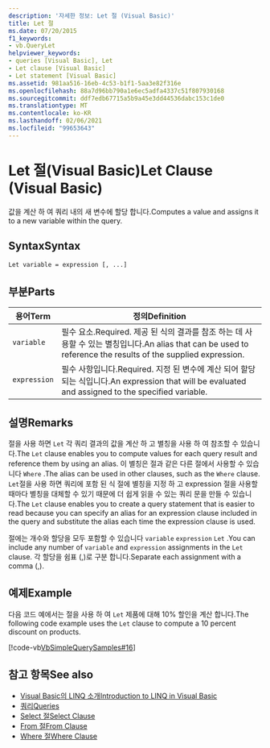 ```yaml
---
description: '자세한 정보: Let 절 (Visual Basic)'
title: Let 절
ms.date: 07/20/2015
f1_keywords:
- vb.QueryLet
helpviewer_keywords:
- queries [Visual Basic], Let
- Let clause [Visual Basic]
- Let statement [Visual Basic]
ms.assetid: 981aa516-16eb-4c53-b1f1-5aa3e82f316e
ms.openlocfilehash: 88a7d96bb790a1e6ec5adfa4337c51f807930168
ms.sourcegitcommit: ddf7edb67715a5b9a45e3dd44536dabc153c1de0
ms.translationtype: MT
ms.contentlocale: ko-KR
ms.lasthandoff: 02/06/2021
ms.locfileid: "99653643"
---
```

# <a name="let-clause-visual-basic"></a><span data-ttu-id="a9159-103">Let 절(Visual Basic)</span><span class="sxs-lookup"><span data-stu-id="a9159-103">Let Clause (Visual Basic)</span></span>

<span data-ttu-id="a9159-104">값을 계산 하 여 쿼리 내의 새 변수에 할당 합니다.</span><span class="sxs-lookup"><span data-stu-id="a9159-104">Computes a value and assigns it to a new variable within the query.</span></span>  
  
## <a name="syntax"></a><span data-ttu-id="a9159-105">Syntax</span><span class="sxs-lookup"><span data-stu-id="a9159-105">Syntax</span></span>  
  
```vb  
Let variable = expression [, ...]  
```  
  
## <a name="parts"></a><span data-ttu-id="a9159-106">부분</span><span class="sxs-lookup"><span data-stu-id="a9159-106">Parts</span></span>  
  
|<span data-ttu-id="a9159-107">용어</span><span class="sxs-lookup"><span data-stu-id="a9159-107">Term</span></span>|<span data-ttu-id="a9159-108">정의</span><span class="sxs-lookup"><span data-stu-id="a9159-108">Definition</span></span>|  
|---|---|  
|`variable`|<span data-ttu-id="a9159-109">필수 요소.</span><span class="sxs-lookup"><span data-stu-id="a9159-109">Required.</span></span> <span data-ttu-id="a9159-110">제공 된 식의 결과를 참조 하는 데 사용할 수 있는 별칭입니다.</span><span class="sxs-lookup"><span data-stu-id="a9159-110">An alias that can be used to reference the results of the supplied expression.</span></span>|  
|`expression`|<span data-ttu-id="a9159-111">필수 사항입니다.</span><span class="sxs-lookup"><span data-stu-id="a9159-111">Required.</span></span> <span data-ttu-id="a9159-112">지정 된 변수에 계산 되어 할당 되는 식입니다.</span><span class="sxs-lookup"><span data-stu-id="a9159-112">An expression that will be evaluated and assigned to the specified variable.</span></span>|  
  
## <a name="remarks"></a><span data-ttu-id="a9159-113">설명</span><span class="sxs-lookup"><span data-stu-id="a9159-113">Remarks</span></span>  

 <span data-ttu-id="a9159-114">절을 사용 하면 `Let` 각 쿼리 결과의 값을 계산 하 고 별칭을 사용 하 여 참조할 수 있습니다.</span><span class="sxs-lookup"><span data-stu-id="a9159-114">The `Let` clause enables you to compute values for each query result and reference them by using an alias.</span></span> <span data-ttu-id="a9159-115">이 별칭은 절과 같은 다른 절에서 사용할 수 있습니다 `Where` .</span><span class="sxs-lookup"><span data-stu-id="a9159-115">The alias can be used in other clauses, such as the `Where` clause.</span></span> <span data-ttu-id="a9159-116">`Let`절을 사용 하면 쿼리에 포함 된 식 절에 별칭을 지정 하 고 expression 절을 사용할 때마다 별칭을 대체할 수 있기 때문에 더 쉽게 읽을 수 있는 쿼리 문을 만들 수 있습니다.</span><span class="sxs-lookup"><span data-stu-id="a9159-116">The `Let` clause enables you to create a query statement that is easier to read because you can specify an alias for an expression clause included in the query and substitute the alias each time the expression clause is used.</span></span>  
  
 <span data-ttu-id="a9159-117">절에는 개수와 할당을 모두 포함할 수 있습니다 `variable` `expression` `Let` .</span><span class="sxs-lookup"><span data-stu-id="a9159-117">You can include any number of `variable` and `expression` assignments in the `Let` clause.</span></span> <span data-ttu-id="a9159-118">각 할당을 쉼표 (,)로 구분 합니다.</span><span class="sxs-lookup"><span data-stu-id="a9159-118">Separate each assignment with a comma (,).</span></span>  
  
## <a name="example"></a><span data-ttu-id="a9159-119">예제</span><span class="sxs-lookup"><span data-stu-id="a9159-119">Example</span></span>  

 <span data-ttu-id="a9159-120">다음 코드 예에서는 절을 사용 하 여 `Let` 제품에 대해 10% 할인을 계산 합니다.</span><span class="sxs-lookup"><span data-stu-id="a9159-120">The following code example uses the `Let` clause to compute a 10 percent discount on products.</span></span>  
  
 [!code-vb[VbSimpleQuerySamples#16](~/samples/snippets/visualbasic/VS_Snippets_VBCSharp/VbSimpleQuerySamples/VB/QuerySamples1.vb#16)]  
  
## <a name="see-also"></a><span data-ttu-id="a9159-121">참고 항목</span><span class="sxs-lookup"><span data-stu-id="a9159-121">See also</span></span>

- [<span data-ttu-id="a9159-122">Visual Basic의 LINQ 소개</span><span class="sxs-lookup"><span data-stu-id="a9159-122">Introduction to LINQ in Visual Basic</span></span>](../../programming-guide/language-features/linq/introduction-to-linq.md)
- [<span data-ttu-id="a9159-123">쿼리</span><span class="sxs-lookup"><span data-stu-id="a9159-123">Queries</span></span>](index.md)
- [<span data-ttu-id="a9159-124">Select 절</span><span class="sxs-lookup"><span data-stu-id="a9159-124">Select Clause</span></span>](select-clause.md)
- [<span data-ttu-id="a9159-125">From 절</span><span class="sxs-lookup"><span data-stu-id="a9159-125">From Clause</span></span>](from-clause.md)
- [<span data-ttu-id="a9159-126">Where 절</span><span class="sxs-lookup"><span data-stu-id="a9159-126">Where Clause</span></span>](where-clause.md)
